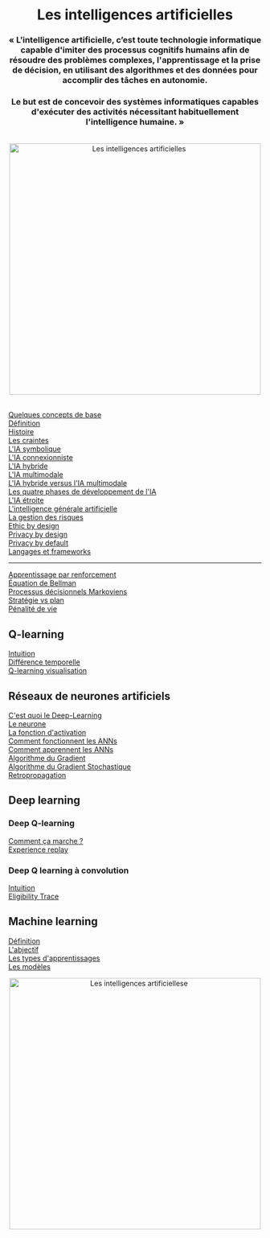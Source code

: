 <h1 align="center"><b>Les intelligences artificielles</b></h1>

<div align="center">
    <h3>« L’intelligence artificielle, c’est toute technologie informatique capable d'imiter des processus cognitifs humains afin de résoudre des problèmes complexes, l'apprentissage et la prise de décision, en utilisant des algorithmes et des données pour accomplir des tâches en autonomie.</h4>
    <h3>Le but est de concevoir des systèmes informatiques capables d'exécuter des activités nécessitant habituellement l'intelligence humaine. »</h4>
    <br>
    <a href="../">
        <img src="https://maze-guru.oss-accelerate.aliyuncs.com/image/AE493CE96966A0AB67A85A38E639F14F-01.jpg" title="Les intelligences artificielles" alt="Les intelligences artificielles" height="500px">
    </a>
</div>
<br>

[Quelques concepts de base](basics/basicConcepts "Quelques concepts pour comprendre ce qu'est qu'une intelligence artificielle")  
[Définition](basics/define "Qu'est-ce qu'une intelligence artificielle")  
[Histoire](basics/history "L'histoire de l'intelligence artificielle (dates clés)")  
[Les craintes](basics/fears "Les caintes face à l'IA")  
[L'IA symbolique](basics/sai "L'IA symbolique")  
[L'IA connexionniste](basics/cai 'Le réseau de neurones profond')  
[L'IA hybride](basics/hai "L'intelligence artificielle hybride")  
[L'IA multimodale](basics/mai "L'intelligence artificielle multimodale")  
[L'IA hybride versus l'IA multimodale](basics/haiVsMai/ "L'intelligence artificielle hybride vs l'IA multimodale")  
[Les quatre phases de développement de l'IA](basics/aiDevelopmentPeriods "Les quates grandes phases de l'intelligence artificielle")  
[L'IA étroite](basics/weakAI "Weak AI = Narrow AI (IA étroite)")  
[L'intelligence générale artificielle](basics/agi "Intelligence générale artificielle = IA forte")  
[La gestion des risques](basics/riskManagement "La gestion des risques")  
[Ethic by design](basics/ethicByDesign "Ethic by design")  
[Privacy by design](basics/privacyByDesign "Privacy by design")  
[Privacy by default](basics/privacyByDefault "Privacy by default")  
[Langages et frameworks](basics/languagesAndFrameworks "Langages et frameworks")  
___

[Apprentissage par renforcement](reinforcementLearning "Apprentissage par renforcement")  
[Équation de Bellman](BellmanEquation "Équation de Bellman")  
[Processus décisionnels Markoviens](processusDeDecisionMarkoviens "Processus décisionnels Markoviens")  
[Stratégie vs plan](StatégieVSplan "Stratégie vs plan")  
[Pénalité de vie](PenaliteDeVie "Pénalité de vie")  

## **Q-learning**  
[Intuition](Q-learningIntuition "Q-Learning, Intuition")  
[Différence temporelle](timeDifference "Différence temporelle")  
[Q-learning visualisation](Q-learningVisualisaition "Q-learning visualisation")  

## **Réseaux de neurones artificiels**  
[C'est quoi le Deep-Learning](ArtificiallNeuralNetwork/WhatsDeepLearning  "C'est quoi l'apprentissage profond")  
[Le neurone](ArtificiallNeuralNetwork/Neuron "Le neurone")  
[La fonction d'activation](ArtificiallNeuralNetwork/activationFunction "La fonction d'activation")  
[Comment fonctionnent les ANNs](ArtificiallNeuralNetwork/HowANNswork "Comment fonctionnenet les réseaux de neurones artificiels")  
[Comment apprennent les ANNs](ArtificiallNeuralNetwork/HowANNsLearn "Comment apprennent les réseaux de neurones artificiels")  
[Algorithme du Gradient](ArtificiallNeuralNetwork/gradientAlgorithm "Mettre à jour les poids avec l'algorithme du Gradient")  
[Algorithme du Gradient Stochastique](ArtificiallNeuralNetwork/stochasticGradientAlgorithm "Algorithme du Gradient Stochastique")  
[Retropropagation](ArtificiallNeuralNetwork/Retropropagation "La retropropagation")

<!-- ##**Réseau de neurone à convolution**
[Définition]( 'Qu'est qu'un réseau de neurone à convolution)  
[Convolution]()  
[Couche ReLU]()  
[Pooling]()  
[Flattening]()  
[Full conection]()  
[Fonction `softmax` et entropie croisée]() -->

## **Deep learning**
### **Deep Q-learning**
[Comment ça marche ?](Deep_Q-Learning_intuition/ccm "Comment ça marche")    
[Experience replay](Deep_Q-Learning_intuition/experienceReplay "Experience replay")  

### **Deep Q learning à convolution**
[Intuition](Convolutional_Deep_Q-learning/Intuition)    
[Eligibility Trace](Convolutional_Deep_Q-learning/eligibilityTrace "n-step Q-Learning")  

## **Machine learning**
[Définition](machineLearning/definition "Définition de l'apprentissage automatique")  
[L'abjectif](machineLearning/goal "L'objectif recherché en l'apprentissage automatique")  
[Les types d'apprentissages](machineLearning/typesOfLearning "Les types d'apprentissage")  
[Les modèles](machineLearning/models "Les modèles de machine learning")  
<!-- [Les biais](machineLearning/bias "Les biais") -->

<div align="center">
    <a href="../">
        <img src="https://cdn.maze.guru/image/CBFBD5C06B5DDDDB65DDA86552C889BC-01.jpg" alt="Les intelligences artificiellese" title="Les intelligences artificielles" height="500px">
    </a>
</div>